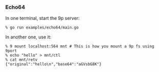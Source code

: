### Echo64
In one terminal, start the 9p server:
```
% go run examples/echo64/main.go
```
In another one, use it:
```
% 9 mount localhost:564 mnt # This is how you mount a 9p fs using 9port
% echo "hello" > mnt/ctl
% cat mnt/retv
{"original":"hello\n","base64":"aGVsbG8K"}
```
